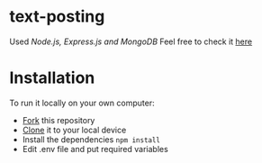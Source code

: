 # text-posting
Used *Node.js, Express.js and MongoDB*
Feel free to check it [here](https://text-posting.herokuapp.com)

# Installation 
To run it locally on your own computer:
* [Fork](https://help.github.com/articles/fork-a-repo/) this repository
* [Clone](https://help.github.com/articles/cloning-a-repository/) it to your
  local device
* Install the dependencies ```npm install```
* Edit .env file and put required variables 
